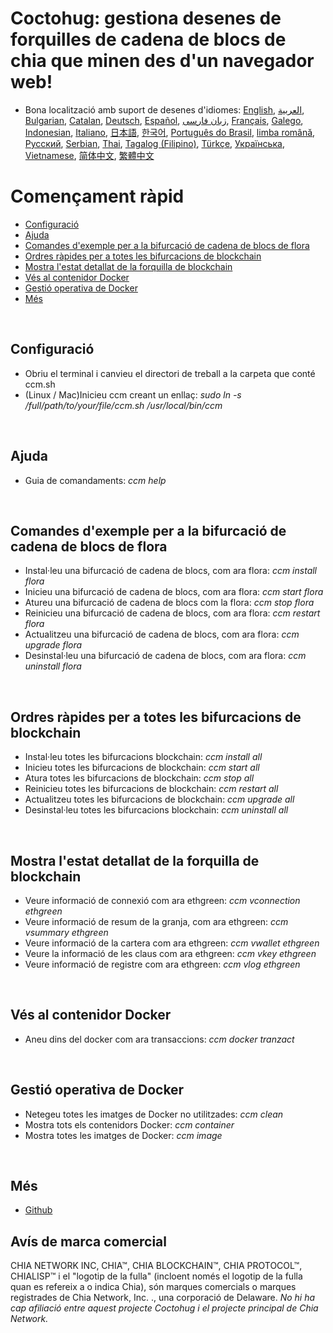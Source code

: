 # Coctohug: gestiona desenes de forquilles de cadena de blocs de chia que minen des d&#39;un navegador web!
- Bona localització amb suport de desenes d&#39;idiomes: [English](./ccm_en.md), [العربية](./ccm_ar.md), [Bulgarian](./ccm_bg.md), [Catalan](./ccm_ca.md), [Deutsch](./ccm_de.md), [Español](./ccm_es.md), [زبان فارسی](./ccm_fa.md), [Français](./ccm_fr.md), [Galego](./ccm_gl.md), [Indonesian](./ccm_id.md), [Italiano](./ccm_it.md), [日本語](./ccm_ja.md), [한국어](./ccm_ko.md), [Português do Brasil](./ccm_pt.md), [limba română](./ccm_ro.md), [Русский](./ccm_ru.md), [Serbian](./ccm_sr.md), [Thai](./ccm_th.md), [Tagalog (Filipino)](./ccm_tl.md), [Türkçe](./ccm_tr.md), [Українська](./ccm_uk.md), [Vietnamese](./ccm_vi.md), [简体中文](./ccm_zh-CN.md), [繁體中文](./ccm_zh-TW.md)


# Començament ràpid
  - [Configuració](#ccm-setup)
  - [Ajuda](#ccm-help)
  - [Comandes d&#39;exemple per a la bifurcació de cadena de blocs de flora](#ccm-sample)
  - [Ordres ràpides per a totes les bifurcacions de blockchain](#ccm-all)
  - [Mostra l&#39;estat detallat de la forquilla de blockchain](#ccm-view)
  - [Vés al contenidor Docker](#ccm-docker)
  - [Gestió operativa de Docker](#ccm-docker-manage)
  - [Més](#ccm-more)
  

<p id="ccm-setup">&nbsp;</p>

## Configuració
- Obriu el terminal i canvieu el directori de treball a la carpeta que conté ccm.sh
- (Linux / Mac)Inicieu ccm creant un enllaç: <i>sudo ln -s /full/path/to/your/file/ccm.sh /usr/local/bin/ccm</i>


<p id="ccm-help">&nbsp;</p>

## Ajuda
- Guia de comandaments: <i>ccm help</i>


<p id="ccm-sample">&nbsp;</p>

## Comandes d&#39;exemple per a la bifurcació de cadena de blocs de flora
- Instal·leu una bifurcació de cadena de blocs, com ara flora: <i>ccm install flora</i>
- Inicieu una bifurcació de cadena de blocs, com ara flora: <i>ccm start flora</i>
- Atureu una bifurcació de cadena de blocs com la flora: <i>ccm stop flora</i>
- Reinicieu una bifurcació de cadena de blocs, com ara flora: <i>ccm restart flora</i>
- Actualitzeu una bifurcació de cadena de blocs, com ara flora: <i>ccm upgrade flora</i>
- Desinstal·leu una bifurcació de cadena de blocs, com ara flora: <i>ccm uninstall flora</i>


<p id="ccm-all">&nbsp;</p>

## Ordres ràpides per a totes les bifurcacions de blockchain
- Instal·leu totes les bifurcacions blockchain: <i>ccm install all</i>
- Inicieu totes les bifurcacions de blockchain: <i>ccm start all</i>
- Atura totes les bifurcacions de blockchain: <i>ccm stop all</i>
- Reinicieu totes les bifurcacions de blockchain: <i>ccm restart all</i>
- Actualitzeu totes les bifurcacions de blockchain: <i>ccm upgrade all</i>
- Desinstal·leu totes les bifurcacions blockchain: <i>ccm uninstall all</i>


<p id="ccm-view">&nbsp;</p>

## Mostra l&#39;estat detallat de la forquilla de blockchain
- Veure informació de connexió com ara ethgreen: <i>ccm vconnection ethgreen</i>
- Veure informació de resum de la granja, com ara ethgreen: <i>ccm vsummary ethgreen</i>
- Veure informació de la cartera com ara ethgreen: <i>ccm vwallet ethgreen</i>
- Veure la informació de les claus com ara ethgreen: <i>ccm vkey ethgreen</i>
- Veure informació de registre com ara ethgreen: <i>ccm vlog ethgreen</i>


<p id="ccm-docker">&nbsp;</p>

## Vés al contenidor Docker
- Aneu dins del docker com ara transaccions: <i>ccm docker tranzact</i>


<p id="ccm-docker-manage">&nbsp;</p>

## Gestió operativa de Docker
- Netegeu totes les imatges de Docker no utilitzades: <i>ccm clean</i>
- Mostra tots els contenidors Docker: <i>ccm container</i>
- Mostra totes les imatges de Docker: <i>ccm image</i>


<p id="ccm-more">&nbsp;</p>

## Més
- [Github](https://github.com/raingggg/coctohug-manager)

## Avís de marca comercial
CHIA NETWORK INC, CHIA™, CHIA BLOCKCHAIN™, CHIA PROTOCOL™, CHIALISP™ i el &#34;logotip de la fulla&#34; (incloent només el logotip de la fulla quan es refereix a o indica Chia), són marques comercials o marques registrades de Chia Network, Inc. ., una corporació de Delaware. *No hi ha cap afiliació entre aquest projecte Coctohug i el projecte principal de Chia Network.*
 
 
 
 
